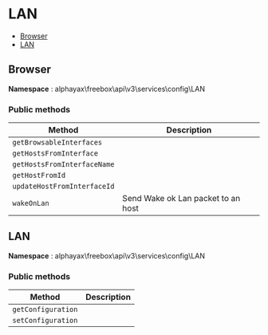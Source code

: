 # LAN

- [Browser](#Browser)
- [LAN](#LAN)


<a name="Browser"></a>
## Browser

**Namespace**  : alphayax\freebox\api\v3\services\config\LAN

### Public methods

| Method | Description |
|---|---|
| `getBrowsableInterfaces` |  | 
| `getHostsFromInterface` |  | 
| `getHostsFromInterfaceName` |  | 
| `getHostFromId` |  | 
| `updateHostFromInterfaceId` |  | 
| `wakeOnLan` | Send Wake ok Lan packet to an host | 

<a name="LAN"></a>
## LAN

**Namespace**  : alphayax\freebox\api\v3\services\config\LAN

### Public methods

| Method | Description |
|---|---|
| `getConfiguration` |  | 
| `setConfiguration` |  | 
